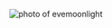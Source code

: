 ![photo of evemoonlight](https://twitter.com/salvado10903734/status/445284348279812097/photo/1[moonlight])

